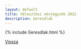 ```yaml
---
layout: default
title: Választási névjegyzék 2022
description: Geresdlak
---
```


{% include Geresdlak.html %}

[Vissza](./)